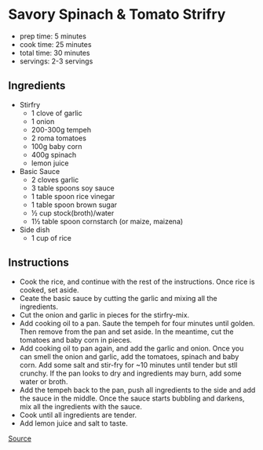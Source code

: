 # Savory Spinach & Tomato Strifry

- prep time: 5 minutes
- cook time: 25 minutes
- total time: 30 minutes
- servings: 2-3 servings

## Ingredients

- Stirfry
    - 1 clove of garlic
    - 1 onion
    - 200-300g tempeh
    - 2 roma tomatoes
    - 100g baby corn
    - 400g spinach
    - lemon juice
- Basic Sauce
    - 2 cloves garlic
    - 3 table spoons soy sauce
    - 1 table spoon rice vinegar
    - 1 table spoon brown sugar
    - ½ cup stock(broth)/water
    - 1½ table spoon cornstarch (or maize, maizena)
- Side dish
    - 1 cup of rice
    
## Instructions

- Cook the rice, and continue with the rest of the instructions. Once rice is cooked, set aside.
- Ceate the basic sauce by cutting the garlic and mixing all the ingredients.
- Cut the onion and garlic in pieces for the stirfry-mix.
- Add cooking oil to a pan. Saute the tempeh for four minutes until golden. Then remove from the pan and set aside. In the meantime, cut the tomatoes and baby corn in pieces.
- Add cooking oil to pan again, and add the garlic and onion. Once you can smell the onion and garlic, add the tomatoes, spinach and baby corn. Add some salt and stir-fry for ~10 minutes until tender but stll crunchy. If the pan looks to dry and ingredients may burn, add some water or broth.
- Add the tempeh back to the pan, push all ingredients to the side and add the sauce in the middle. Once the sauce starts bubbling and darkens, mix all the ingredients with the sauce.
- Cook until all ingredients are tender.
- Add lemon juice and salt to taste.

[Source](https://1m8t7f33dnra3sfk6v2rjurs-wpengine.netdna-ssl.com/wp-content/uploads/2015/02/StirFry_Vertical_Draft5-01-670x8000.jpg)
    